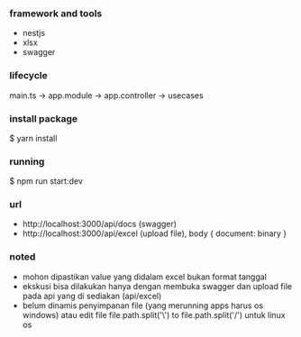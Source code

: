 ### framework and tools
- nestjs
- xlsx
- swagger

### lifecycle
main.ts -> app.module -> app.controller -> usecases

### install package
$ yarn install

### running
$ npm run start:dev

### url
- http://localhost:3000/api/docs (swagger)
- http://localhost:3000/api/excel (upload file), body { document: binary }

### noted
- mohon dipastikan value yang didalam excel bukan format tanggal
- ekskusi bisa dilakukan hanya dengan membuka swagger dan upload file pada api yang di sediakan (api/excel)
- belum dinamis penyimpanan file (yang merunning apps harus os windows) atau edit file file.path.split('\\') to file.path.split('/') untuk linux os